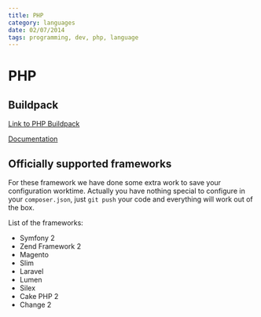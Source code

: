 ```yaml
---
title: PHP
category: languages
date: 02/07/2014
tags: programming, dev, php, language
---
```


# PHP

## Buildpack

[Link to PHP Buildpack](https://github.com/Scalingo/appsdeck-buildpack-php)

[Documentation](/languages/php/buildpack)

## Officially supported frameworks

For these framework we have done some extra work to save your configuration
worktime.  Actually you have nothing special to configure in your
`composer.json`, just `git push` your code and everything will work out of the
box.

List of the frameworks:

* Symfony 2
* Zend Framework 2
* Magento
* Slim
* Laravel
* Lumen
* Silex
* Cake PHP 2
* Change 2
